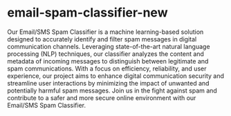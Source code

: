 # email-spam-classifier-new
Our Email/SMS Spam Classifier is a machine learning-based solution designed to accurately identify and filter spam messages in digital communication channels. Leveraging state-of-the-art natural language processing (NLP) techniques, our classifier analyzes the content and metadata of incoming messages to distinguish between legitimate and spam communications. With a focus on efficiency, reliability, and user experience, our project aims to enhance digital communication security and streamline user interactions by minimizing the impact of unwanted and potentially harmful spam messages. Join us in the fight against spam and contribute to a safer and more secure online environment with our Email/SMS Spam Classifier.
